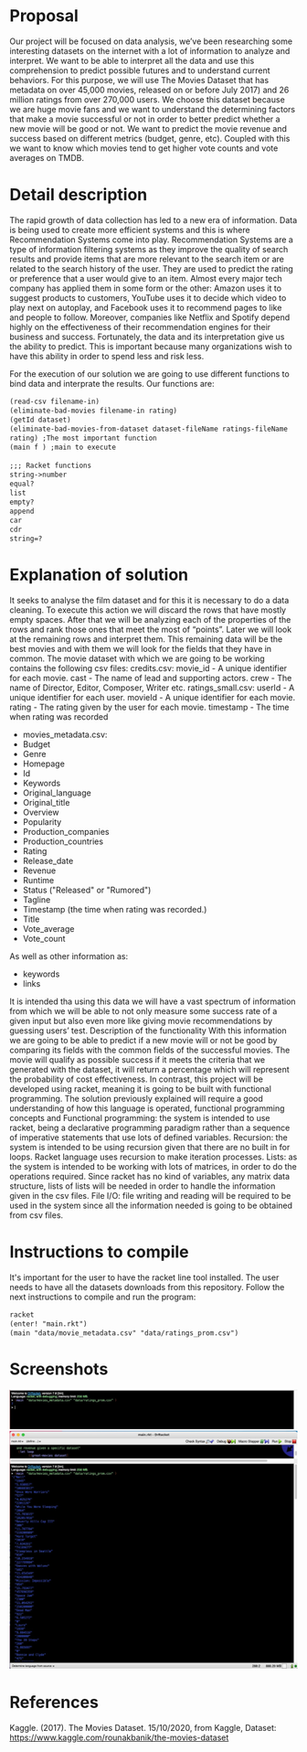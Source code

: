# Proposal

Our project will be focused on data analysis, we’ve been researching some interesting datasets on the internet with a lot of information to analyze and interpret. We want to be able to interpret all the data and use this comprehension to predict possible futures and to understand current behaviors.
For this purpose, we will use The Movies Dataset that has metadata on over 45,000 movies, released on or before July 2017) and 26 million ratings from over 270,000 users. We choose this dataset because we are huge movie fans and we want to understand the determining factors that make a movie successful or not in order to better predict whether a new movie will be good or not. We want to predict the movie revenue and success based on different metrics (budget, genre, etc). 
Coupled with this we want to know which movies tend to get higher vote counts and vote averages on TMDB.

# Detail description

The rapid growth of data collection has led to a new era of information. Data is being used to create more efficient systems and this is where Recommendation Systems come into play. Recommendation Systems are a type of information filtering systems as they improve the quality of search results and provide items that are more relevant to the search item or are related to the search history of the user.
They are used to predict the rating or preference that a user would give to an item. Almost every major tech company has applied them in some form or the other: Amazon uses it to suggest products to customers, YouTube uses it to decide which video to play next on autoplay, and Facebook uses it to recommend pages to like and people to follow. Moreover, companies like Netflix and Spotify depend highly on the effectiveness of their recommendation engines for their business and success.
Fortunately, the data and its interpretation give us the ability to predict. This is important because many organizations wish to have this ability in order to spend less and risk less.

For the execution of our solution we are going to use different functions to bind data and interprate the results. Our functions are:

```Racket
(read-csv filename-in)
(eliminate-bad-movies filename-in rating)
(getId dataset)
(eliminate-bad-movies-from-dataset dataset-fileName ratings-fileName rating) ;The most important function
(main f ) ;main to execute 

;;; Racket functions
string->number
equal?
list
empty?
append
car
cdr
string=?
```

# Explanation of solution

It seeks to analyse the film dataset and  for this it is necessary to do a data cleaning. To execute this action we will discard the rows that have mostly empty spaces. After that we will be analyzing each of the properties of the rows and rank those ones that meet the most of “points”. Later we will look at the remaining rows and interpret them. This remaining data will be the best movies and with them we will look for the fields that they have in common. 
The movie dataset with which we are going to be working contains the following csv files:
credits.csv:
movie_id - A unique identifier for each movie.
cast - The name of lead and supporting actors.
crew - The name of Director, Editor, Composer, Writer etc.
ratings_small.csv:
userId - A unique identifier for each user.
movieId - A unique identifier for each movie.
rating - The rating given by the user for each movie.
timestamp - The time when rating was recorded

- movies_metadata.csv:
- Budget
- Genre
- Homepage
- Id
- Keywords
- Original_language
- Original_title 
- Overview
- Popularity
- Production_companies
- Production_countries
- Rating
- Release_date
- Revenue
- Runtime
- Status ("Released" or "Rumored")
- Tagline
- Timestamp (the time when rating was recorded.)
- Title
- Vote_average
- Vote_count

As well as other information as:
- keywords
- links

It is intended tha using this data we will have a vast spectrum of information from which we will be able to not only measure some success rate of a given input but also even more like giving movie recommendations by guessing users’ test.
Description of the functionality
With this information we are going to be able to predict if a new movie will or not be good by comparing its fields with the common fields of the successful movies. The movie will qualify as possible success if it meets the criteria that we generated with the dataset, it will return a percentage which will represent the probability of cost effectiveness. In contrast, this project will be developed using racket, meaning it is going to be built with functional programming. The solution previously explained will require a good understanding of how this language is operated, functional programming concepts and
Functional programming: the system is intended to use racket, being a declarative programming paradigm rather than a sequence of imperative statements that use lots of defined variables.
Recursion: the system is intended to be using recursion given that there are no built in for loops. Racket language uses recursion to make iteration processes.
Lists: as the system is intended to be working with  lots of matrices, in order to do the operations required. Since racket has no kind of variables, any matrix data structure, lists of lists will be needed in order to handle the information given in the csv files. 
File I/O: file writing and reading will be required to be used in the system since all the information needed is going to be obtained from csv files.

# Instructions to compile

It's important for the user to have the racket line tool installed.
The user needs to have all the datasets downloads from this repository.
Follow the next instructions to compile and run the program:
``````
racket
(enter! "main.rkt")
(main "data/movie_metadata.csv" "data/ratings_prom.csv")
``````
# Screenshots

<img src="./img/ss1.jpeg">
<img src="./img/ss2.jpeg">

# References

Kaggle. (2017). The Movies Dataset. 15/10/2020, from Kaggle, Dataset: https://www.kaggle.com/rounakbanik/the-movies-dataset
